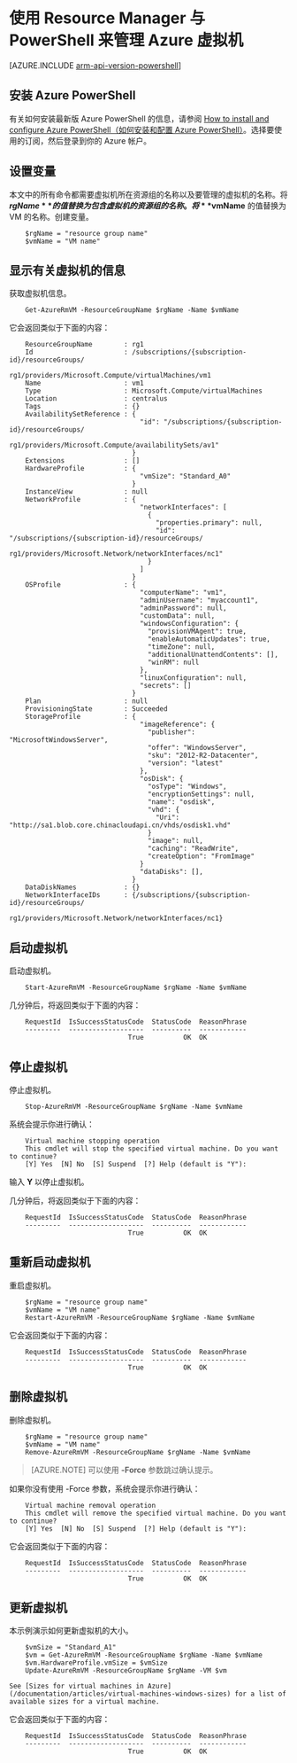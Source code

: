 <!-- ARM: tested -->

<properties
	pageTitle="使用 Resource Manager 和 PowerShell 管理 VM | Azure"
	description="使用 Azure Resource Manager 与 PowerShell 来管理虚拟机。"
	services="virtual-machines-windows"
	documentationCenter=""
	authors="davidmu1"
	manager="timlt"
	editor=""
	tags="azure-resource-manager"/>

<tags
	ms.service="virtual-machines-windows"
	ms.date="04/18/2016"
	wacn.date=""/>

# 使用 Resource Manager 与 PowerShell 来管理 Azure 虚拟机

[AZURE.INCLUDE [arm-api-version-powershell](../includes/arm-api-version-powershell.md)]

## 安装 Azure PowerShell
 
有关如何安装最新版 Azure PowerShell 的信息，请参阅 [How to install and configure Azure PowerShell（如何安装和配置 Azure PowerShell）](/documentation/articles/powershell-install-configure)。选择要使用的订阅，然后登录到你的 Azure 帐户。

## 设置变量

本文中的所有命令都需要虚拟机所在资源组的名称以及要管理的虚拟机的名称。将 **$rgName** 的值替换为包含虚拟机的资源组的名称。将 **$vmName** 的值替换为 VM 的名称。创建变量。

        $rgName = "resource group name"
        $vmName = "VM name"

## 显示有关虚拟机的信息

获取虚拟机信息。
  
        Get-AzureRmVM -ResourceGroupName $rgName -Name $vmName

它会返回类似于下面的内容：

        ResourceGroupName        : rg1
        Id                       : /subscriptions/{subscription-id}/resourceGroups/
                                    rg1/providers/Microsoft.Compute/virtualMachines/vm1
        Name                     : vm1
        Type                     : Microsoft.Compute/virtualMachines
        Location                 : centralus
        Tags                     : {}
        AvailabilitySetReference : {
                                     "id": "/subscriptions/{subscription-id}/resourceGroups/
                                       rg1/providers/Microsoft.Compute/availabilitySets/av1"
                                   }
        Extensions               : []
        HardwareProfile          : {
                                     "vmSize": "Standard_A0"
                                   }
        InstanceView             : null
        NetworkProfile           : {
                                     "networkInterfaces": [
                                       {
                                         "properties.primary": null,
                                         "id": "/subscriptions/{subscription-id}/resourceGroups/
                                           rg1/providers/Microsoft.Network/networkInterfaces/nc1"
                                       }
                                     ]
                                   }
        OSProfile                : {
                                     "computerName": "vm1",
                                     "adminUsername": "myaccount1",
                                     "adminPassword": null,
                                     "customData": null,
                                     "windowsConfiguration": {
                                       "provisionVMAgent": true,
                                       "enableAutomaticUpdates": true,
                                       "timeZone": null,
                                       "additionalUnattendContents": [],
                                       "winRM": null
                                     },
                                     "linuxConfiguration": null,
                                     "secrets": []
                                   }
        Plan                     : null
        ProvisioningState        : Succeeded
        StorageProfile           : {
                                     "imageReference": {
                                       "publisher": "MicrosoftWindowsServer",
                                       "offer": "WindowsServer",
                                       "sku": "2012-R2-Datacenter",
                                       "version": "latest"
                                     },
                                     "osDisk": {
                                       "osType": "Windows",
                                       "encryptionSettings": null,
                                       "name": "osdisk",
                                       "vhd": {
                                         "Uri": "http://sa1.blob.core.chinacloudapi.cn/vhds/osdisk1.vhd"
                                       }
                                       "image": null,
                                       "caching": "ReadWrite",
                                       "createOption": "FromImage"
                                     }
                                     "dataDisks": [],
                                   }
        DataDiskNames            : {}
        NetworkInterfaceIDs      : {/subscriptions/{subscription-id}/resourceGroups/
                                     rg1/providers/Microsoft.Network/networkInterfaces/nc1}

## 启动虚拟机

启动虚拟机。

        Start-AzureRmVM -ResourceGroupName $rgName -Name $vmName

几分钟后，将返回类似于下面的内容：

        RequestId  IsSuccessStatusCode  StatusCode  ReasonPhrase
        ---------  -------------------  ----------  ------------
                                  True          OK  OK

## 停止虚拟机

停止虚拟机。

	    Stop-AzureRmVM -ResourceGroupName $rgName -Name $vmName

系统会提示你进行确认：

        Virtual machine stopping operation
        This cmdlet will stop the specified virtual machine. Do you want to continue?
        [Y] Yes  [N] No  [S] Suspend  [?] Help (default is "Y"):
        
输入 **Y** 以停止虚拟机。

几分钟后，将返回类似于下面的内容：

        RequestId  IsSuccessStatusCode  StatusCode  ReasonPhrase
        ---------  -------------------  ----------  ------------
                                  True          OK  OK

## 重新启动虚拟机

重启虚拟机。

        $rgName = "resource group name"
        $vmName = "VM name"
        Restart-AzureRmVM -ResourceGroupName $rgName -Name $vmName

它会返回类似于下面的内容：

        RequestId  IsSuccessStatusCode  StatusCode  ReasonPhrase
        ---------  -------------------  ----------  ------------
                                  True          OK  OK

## 删除虚拟机

删除虚拟机。

        $rgName = "resource group name"
        $vmName = "VM name"
	    Remove-AzureRmVM -ResourceGroupName $rgName -Name $vmName

> [AZURE.NOTE] 可以使用 **-Force** 参数跳过确认提示。

如果你没有使用 -Force 参数，系统会提示你进行确认：

	    Virtual machine removal operation
	    This cmdlet will remove the specified virtual machine. Do you want to continue?
	    [Y] Yes  [N] No  [S] Suspend  [?] Help (default is "Y"):

它会返回类似于下面的内容：

        RequestId  IsSuccessStatusCode  StatusCode  ReasonPhrase
        ---------  -------------------  ----------  ------------
                                  True          OK  OK

## 更新虚拟机

本示例演示如何更新虚拟机的大小。
        
        $vmSize = "Standard_A1"
        $vm = Get-AzureRmVM -ResourceGroupName $rgName -Name $vmName
        $vm.HardwareProfile.vmSize = $vmSize
        Update-AzureRmVM -ResourceGroupName $rgName -VM $vm
    
    See [Sizes for virtual machines in Azure](/documentation/articles/virtual-machines-windows-sizes) for a list of available sizes for a virtual machine.

它会返回类似于下面的内容：

        RequestId  IsSuccessStatusCode  StatusCode  ReasonPhrase
        ---------  -------------------  ----------  ------------
                                  True          OK  OK

<!---HONumber=Mooncake_0613_2016-->